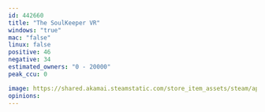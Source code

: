```yaml
---
id: 442660
title: "The SoulKeeper VR"
windows: "true"
mac: "false"
linux: false
positive: 46
negative: 34
estimated_owners: "0 - 20000"
peak_ccu: 0

image: https://shared.akamai.steamstatic.com/store_item_assets/steam/apps/442660/header.jpg?t=1544716295
opinions:
---
```

